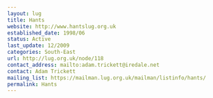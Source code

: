 ```yaml
---
layout: lug
title: Hants
website: http://www.hantslug.org.uk
established_date: 1998/06
status: Active
last_update: 12/2009
categories: South-East
url: http://lug.org.uk/node/118
contact_address: mailto:adam.trickett@iredale.net
contact: Adam Trickett
mailing_list: https://mailman.lug.org.uk/mailman/listinfo/hants/
permalink: Hants
---
```

